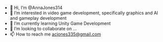 - 👋 Hi, I’m @AnnaJones314
- 👀 I’m interested in video game development, specifically graphics and AI and gameplay development
- 🌱 I’m currently learning Unity Game Development
- 💞️ I’m looking to collaborate on ...
- 📫 How to reach me acjones335@gmail.com

<!---
AnnaJones314/AnnaJones314 is a ✨ special ✨ repository because its `README.md` (this file) appears on your GitHub profile.
You can click the Preview link to take a look at your changes.
--->
